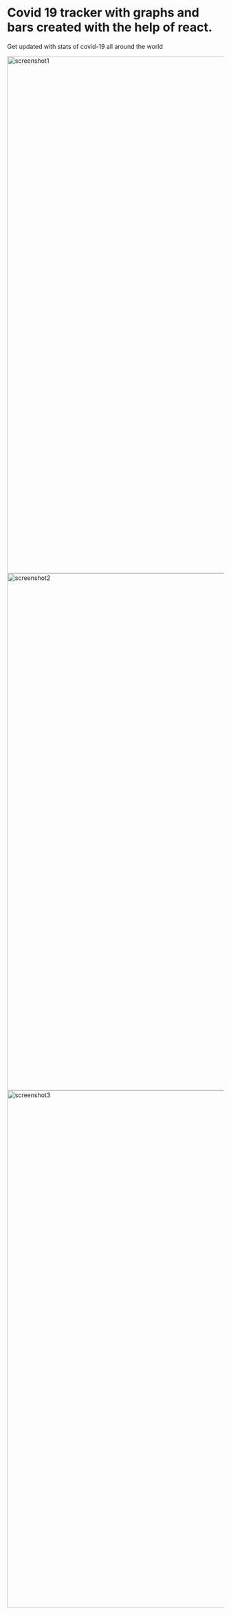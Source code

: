 # Covid 19 tracker with graphs and bars created with the help of react.
Get updated with stats of covid-19 all around the world

<img align="center" alt="screenshot1" width="1200px" src=""/>
<img align="center" alt="screenshot2" width="1200px" src=""/>
<img align="center" alt="screenshot3" width="1200px" src=""/>
